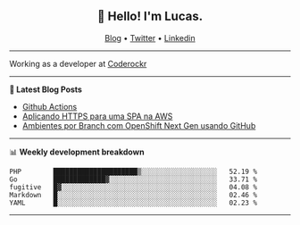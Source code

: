 <h2 align="center">👋 Hello! I'm Lucas.</h2>
<p align="center">
  <a href="https://www.lucassabreu.net.br/">Blog</a> •
  <a href="https://twitter.com/lucassabreu">Twitter</a> •
  <a href="https://www.linkedin.com/in/lucassantosabreu/">Linkedin</a>
</p>

---

Working as a developer at [Coderockr](https://github.com/Coderockr)

---

**📝 Latest Blog Posts**

<!-- BLOG-POST-LIST:START -->
- [Github Actions](https://www.lucassabreu.net.br/post/github-actions/)
- [Aplicando HTTPS para uma SPA na AWS](https://www.lucassabreu.net.br/post/aplicando-https-para-uma-spa-na-aws/)
- [Ambientes por Branch com OpenShift Next Gen usando GitHub](https://www.lucassabreu.net.br/post/ambientes-por-branch-com-openshift-next-gen-usando-github/)
<!-- BLOG-POST-LIST:END -->

---

📊 **Weekly development breakdown**
<!--START_SECTION:waka-->
```text
PHP        █████████████████████▒░░░░░░░░░░░░░░░░░░░   52.19 % 
Go         █████████████▓░░░░░░░░░░░░░░░░░░░░░░░░░░░   33.71 % 
fugitive   █▓░░░░░░░░░░░░░░░░░░░░░░░░░░░░░░░░░░░░░░░   04.08 % 
Markdown   █░░░░░░░░░░░░░░░░░░░░░░░░░░░░░░░░░░░░░░░░   02.46 % 
YAML       █░░░░░░░░░░░░░░░░░░░░░░░░░░░░░░░░░░░░░░░░   02.23 % 
```
<!--END_SECTION:waka-->

---
